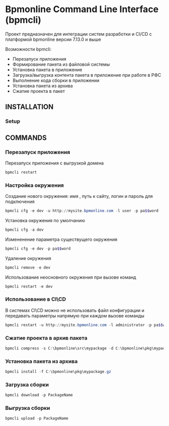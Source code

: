 Bpmonline Command Line Interface (bpmcli)
=============================

Проект предназначен для интеграции систем разработки и CI/CD
c платформой bpmonline версии 7.13.0 и выше

Возможности bpmcli:
* Перезапуск приложения
* Формирование пакета из файловой системы
* Установка пакета в приложение
* Загрузка/выгрузка контента пакета в приложение при работе в РФС
* Выполнение кода сборки в приложении
* Установка пакета из архива
* Сжатие проекта в пакет

INSTALLATION
---------------------
### Setup


COMMANDS
---------------------

### Перезапуск приложения

Перезапуск приложения с выгрузкой домена

```powershell
bpmcli restart
```
### Настройка окружения

Создание нового окружения: имя , путь к сайту, логин и пароль для подключения
```powershell
bpmcli cfg -e dev -u http://mysite.bpmonline.com -l user -p pa$$word
```
Установка окружения по умолчанию
```powershell
bpmcli cfg -a dev
```
Измененение параметра существущего окружения
```powershell
bpmcli cfg -e dev -p pa$$word
```

Удаление окружения
```powershell
bpmcli remove -e dev
```

Использование неосновного окружения при вызове команд

```powershell
bpmcli restart -e dev
```

### Использование в CI\CD

В системах CI\CD можно не использовать файл конфигурации и передавать параметры
напрямую при каждом вызове команды

```powershell
bpmcli restart -u http://mysite.bpmonline.com -l administrator -p pa$$word
```

### Сжатие проекта в архив пакета
```powershell
bpmcli compress -s C:\bpmonline\src\mypackage -d C:\bpmonline\pkg\mypackage.gz
```

### Установка пакета из архива

```powershell
bpmcli install -f C:\bpmonline\pkg\mypackage.gz
```

### Загрузка сборки

```powershell
bpmcli download -p PackageName
```

### Выгрузка сборки

```powershell
bpmcli upload -p PackageName
```